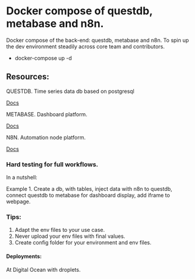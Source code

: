 # Docker compose of questdb, metabase and n8n.
Docker compose of the  back-end: questdb, metabase and n8n. To spin up the dev environment steadily across core team and contributors.

 * docker-compose up -d


## Resources:

QUESTDB. Time series data db based on postgresql

[Docs](https://questdb.io/docs)


METABASE. Dashboard platform.

[Docs](https://www.metabase.com/docs/latest/)


N8N. Automation node platform.

[Docs](https://docs.n8n.io/)


### Hard testing for full workflows.


In a nutshell:

Example 1. Create a db, with tables, inject data with n8n to questdb, connect questdb to metabase for dashboard display, add iframe to webpage.


### Tips:

1. Adapt the env files to your use case.
2. Never upload your env files with final values.
3. Create config folder for your environment and env files.

#### Deployments:
At Digital Ocean with droplets.
